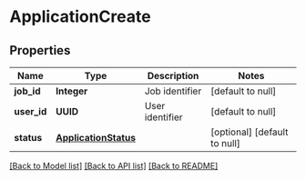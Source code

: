 # ApplicationCreate
## Properties

| Name | Type | Description | Notes |
|------------ | ------------- | ------------- | -------------|
| **job\_id** | **Integer** | Job identifier | [default to null] |
| **user\_id** | **UUID** | User identifier | [default to null] |
| **status** | [**ApplicationStatus**](ApplicationStatus.md) |  | [optional] [default to null] |

[[Back to Model list]](../README.md#documentation-for-models) [[Back to API list]](../README.md#documentation-for-api-endpoints) [[Back to README]](../README.md)

